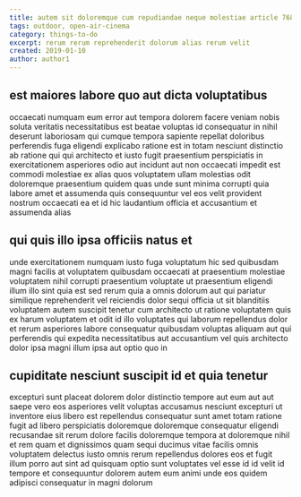 ```yaml
---
title: autem sit doloremque cum repudiandae neque molestiae article 7681
tags: outdoor, open-air-cinema
category: things-to-do
excerpt: rerum rerum reprehenderit dolorum alias rerum velit
created: 2019-01-10
author: author1
---
```


## est maiores labore quo aut dicta voluptatibus

occaecati numquam eum error aut tempora dolorem facere veniam nobis soluta veritatis necessitatibus est beatae voluptas id consequatur in nihil deserunt laboriosam qui cumque tempora sapiente repellat doloribus perferendis fuga eligendi explicabo ratione est in totam nesciunt distinctio ab ratione qui qui architecto et iusto fugit praesentium perspiciatis in exercitationem asperiores odio aut incidunt aut non occaecati impedit est commodi molestiae ex alias quos voluptatem ullam molestias odit doloremque praesentium quidem quas unde sunt minima corrupti quia labore amet et assumenda quis consequuntur vel eos velit provident nostrum occaecati ea et id hic laudantium officia et accusantium et assumenda alias

## qui quis illo ipsa officiis natus et

unde exercitationem numquam iusto fuga voluptatum hic sed quibusdam magni facilis at voluptatem quibusdam occaecati at praesentium molestiae voluptatem nihil corrupti praesentium voluptate ut praesentium eligendi illum illo sint quia est sed rerum quia a omnis dolorum aut qui pariatur similique reprehenderit vel reiciendis dolor sequi officia ut sit blanditiis voluptatem autem suscipit tenetur cum architecto ut ratione voluptatem quis ex harum voluptatem et odit id illo voluptates qui laborum repellendus dolor et rerum asperiores labore consequatur quibusdam voluptas aliquam aut qui perferendis qui expedita necessitatibus aut accusantium vel quis architecto dolor ipsa magni illum ipsa aut optio quo in

## cupiditate nesciunt suscipit id et quia tenetur

excepturi sunt placeat dolorem dolor distinctio tempore aut eum aut aut saepe vero eos asperiores velit voluptas accusamus nesciunt excepturi ut inventore eius libero est repellendus consequatur sunt amet totam ratione fugit ad libero perspiciatis doloremque doloremque consequatur eligendi recusandae sit rerum dolore facilis doloremque tempora at doloremque nihil et rem quam et dignissimos quam sequi ducimus vitae facilis omnis voluptatem delectus iusto omnis rerum repellendus dolores eos et fugit illum porro aut sint ad quisquam optio sunt voluptates vel esse id id velit id tempore et consequuntur dolorem autem eum animi unde eos quidem adipisci consequatur in magni dolorum
